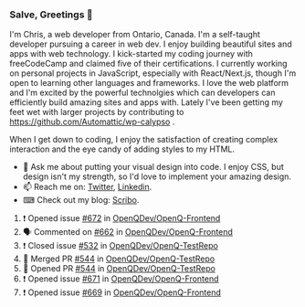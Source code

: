### Salve, Greetings 👋

I'm Chris, a web developer from Ontario, Canada. I'm a self-taught developer pursuing a career in web dev. I enjoy building beautiful sites and apps with web technology.
I kick-started my coding journey with freeCodeCamp and claimed five of their certifications.  I currently working on personal projects in JavaScript, especially with React/Next.js, though I'm open to learning other languages and frameworks. I love the web platform and I'm excited by the powerful technolgies which can developers can efficiently build amazing sites and apps with. Lately I've been getting my feet wet with larger projects by contributing to https://github.com/Automattic/wp-calypso .

When I get down to coding, I enjoy the satisfaction of creating complex interaction and the eye candy of adding styles to my HTML. 

- 💬 Ask me about putting your visual design into code. I enjoy CSS, but design isn't my strength, so I'd love to implement your amazing design.
- 📫 Reach me on: [Twitter](https://twitter.com/Christo28120856), [Linkedin](https://www.linkedin.com/in/christopher-stevers-07b9a5204/).
- ⌨ Check out my blog: [Scribo](https://christopherstevers.cf).
<!--
**Christopher-Stevers/Christopher-Stevers** is a ✨ _special_ ✨ repository because its `README.md` (this file) appears on your GitHub profile.

Here are some ideas to get you started:

- 🔭 I’m currently working on ...
- 🌱 I’m currently learning ...
- 👯 I’m looking to collaborate on ...
- 🤔 I’m looking for help with ...
- 😄 Pronouns: ...
- ⚡ Fun fact: ...
-->

<!--START_SECTION:activity-->
1. ❗️ Opened issue [#672](https://github.com/OpenQDev/OpenQ-Frontend/issues/672) in [OpenQDev/OpenQ-Frontend](https://github.com/OpenQDev/OpenQ-Frontend)
2. 🗣 Commented on [#662](https://github.com/OpenQDev/OpenQ-Frontend/issues/662) in [OpenQDev/OpenQ-Frontend](https://github.com/OpenQDev/OpenQ-Frontend)
3. ❗️ Closed issue [#532](https://github.com/OpenQDev/OpenQ-TestRepo/issues/532) in [OpenQDev/OpenQ-TestRepo](https://github.com/OpenQDev/OpenQ-TestRepo)
4. 🎉 Merged PR [#544](https://github.com/OpenQDev/OpenQ-TestRepo/pull/544) in [OpenQDev/OpenQ-TestRepo](https://github.com/OpenQDev/OpenQ-TestRepo)
5. 💪 Opened PR [#544](https://github.com/OpenQDev/OpenQ-TestRepo/pull/544) in [OpenQDev/OpenQ-TestRepo](https://github.com/OpenQDev/OpenQ-TestRepo)
6. ❗️ Opened issue [#671](https://github.com/OpenQDev/OpenQ-Frontend/issues/671) in [OpenQDev/OpenQ-Frontend](https://github.com/OpenQDev/OpenQ-Frontend)
7. ❗️ Opened issue [#669](https://github.com/OpenQDev/OpenQ-Frontend/issues/669) in [OpenQDev/OpenQ-Frontend](https://github.com/OpenQDev/OpenQ-Frontend)
<!--END_SECTION:activity-->
